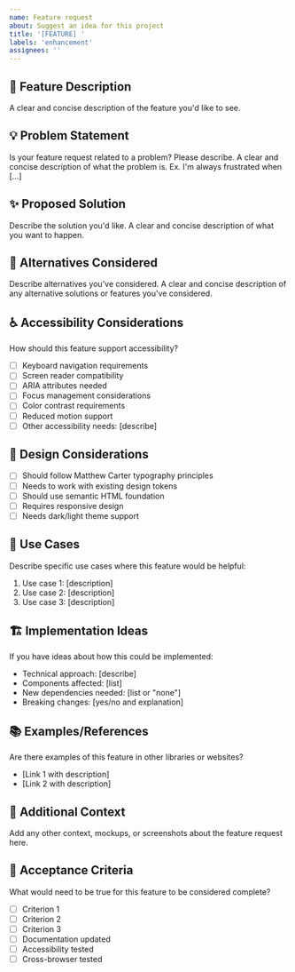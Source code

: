 ```yaml
---
name: Feature request
about: Suggest an idea for this project
title: '[FEATURE] '
labels: 'enhancement'
assignees: ''
---
```


## 🚀 Feature Description
A clear and concise description of the feature you'd like to see.

## 💡 Problem Statement
Is your feature request related to a problem? Please describe.
A clear and concise description of what the problem is. Ex. I'm always frustrated when [...]

## ✨ Proposed Solution
Describe the solution you'd like.
A clear and concise description of what you want to happen.

## 🔄 Alternatives Considered
Describe alternatives you've considered.
A clear and concise description of any alternative solutions or features you've considered.

## ♿ Accessibility Considerations
How should this feature support accessibility?
- [ ] Keyboard navigation requirements
- [ ] Screen reader compatibility 
- [ ] ARIA attributes needed
- [ ] Focus management considerations
- [ ] Color contrast requirements
- [ ] Reduced motion support
- [ ] Other accessibility needs: [describe]

## 🎨 Design Considerations
- [ ] Should follow Matthew Carter typography principles
- [ ] Needs to work with existing design tokens
- [ ] Should use semantic HTML foundation
- [ ] Requires responsive design
- [ ] Needs dark/light theme support

## 📱 Use Cases
Describe specific use cases where this feature would be helpful:
1. Use case 1: [description]
2. Use case 2: [description]
3. Use case 3: [description]

## 🏗️ Implementation Ideas
If you have ideas about how this could be implemented:
- Technical approach: [describe]
- Components affected: [list]
- New dependencies needed: [list or "none"]
- Breaking changes: [yes/no and explanation]

## 📚 Examples/References
Are there examples of this feature in other libraries or websites?
- [Link 1 with description]
- [Link 2 with description]

## 📝 Additional Context
Add any other context, mockups, or screenshots about the feature request here.

## 🎯 Acceptance Criteria
What would need to be true for this feature to be considered complete?
- [ ] Criterion 1
- [ ] Criterion 2
- [ ] Criterion 3
- [ ] Documentation updated
- [ ] Accessibility tested
- [ ] Cross-browser tested 